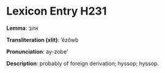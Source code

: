 # Lexicon Entry H231

**Lemma**: אֵזוֹב

**Transliteration (xlit)**: ʼêzôwb

**Pronunciation**: ay-zobe'

**Description**:
probably of foreign derivation; hyssop; hyssop.
